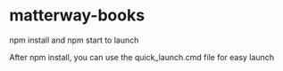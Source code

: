 # matterway-books

npm install
and
npm start to launch

After npm install, you can use the quick_launch.cmd file for easy launch

